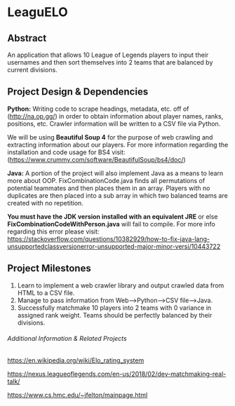 # LeaguELO

## Abstract
An application that allows 10 League of Legends players to input their usernames and then sort themselves into 2 teams that are balanced by current divisions.

## Project Design & Dependencies 
**Python:** Writing code to scrape headings, metadata, etc. off of (http://na.op.gg/) in order to obtain information about player names, ranks, positions, etc. Crawler information will be written to a CSV file via Python.

We will be using **Beautiful Soup 4**  for the purpose of web crawling and extracting information about our players. For more information regarding the installation and code usage for BS4 visit: (https://www.crummy.com/software/BeautifulSoup/bs4/doc/)

**Java:** A portion of the project will also implement Java as a means to learn more about OOP. FixCombinationCode.java finds all permutations of potential teammates and then places them in an array. Players with no duplicates are then placed into a sub array in which two balanced teams are created with no repetition.

**You must have the JDK version installed with an equivalent JRE** or else **FixCombinationCodeWithPerson.java** will fail to compile. For more info regarding this error please visit: https://stackoverflow.com/questions/10382929/how-to-fix-java-lang-unsupportedclassversionerror-unsupported-major-minor-versi/10443722

## Project Milestones
1. Learn to implement a web crawler library and output crawled data from HTML to a CSV file.
2. Manage to pass information from Web-->Python-->CSV file-->Java.
3. Successfully matchmake 10 players into 2 teams with 0 variance in assigned rank weight. Teams should be perfectly balanced by their divisions.

###### Additional Information & Related Projects
https://en.wikipedia.org/wiki/Elo_rating_system

https://nexus.leagueoflegends.com/en-us/2018/02/dev-matchmaking-real-talk/

https://www.cs.hmc.edu/~jfelton/mainpage.html 
